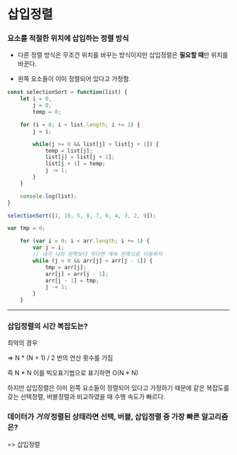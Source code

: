 # 삽입정렬

### 요소를 적절한 위치에 삽입하는 정렬 방식

- 다른 정렬 방식은 무조건 위치를 바꾸는 방식이지만 삽입정렬은 **필요할 때**만 위치를 바꾼다.

- 왼쪽 요소들이 이미 정렬되어 있다고 가정함.

```javascript
const selectionSort = function(list) {
    let i = 0,
        j = 0,
        temp = 0;

    for (i = 0; i < list.length; i += 1) {
        j = i;

        while(j >= 0 && list[j] > list[j + 1]) {
            temp = list[j];
            list[j] = list[j + 1];
            list[j + 1] = temp;
            j -= 1;
        }
    }

    console.log(list);
}

selectionSort([1, 10, 5, 8, 7, 6, 4, 3, 2, 9]);
```

```javascript
var tmp = 0;

    for (var i = 0; i < arr.length; i += 1) {
        var j = i;
        // 내가 나의 왼쪽보다 작다면 계속 왼쪽으로 이동하자
        while (j > 0 && arr[j] < arr[j - 1]) {
            tmp = arr[j];
            arr[j] = arr[j - 1];
            arr[j - 1] = tmp;
            j -= 1; 
        }
    }
```
---

### 삽입정렬의 시간 복잡도는?

최악의 경우

=> N * (N + 1) / 2 번의 연산 횟수를 가짐

즉 N * N
이를 빅오표기법으로 표기하면 O(N * N)

하지만 삽입정렬은 이미 왼쪽 요소들이 정렬되어 있다고 가정하기 때문에
같은 복잡도를 갖는 선택정렬, 버블정렬과 비교하였을 때 수행 속도가 빠르다.

### 데이터가 *거의* 정렬된 상태라면 선택, 버블, 삽입정렬 중 가장 빠른 알고리즘은?

=> 삽입정렬
